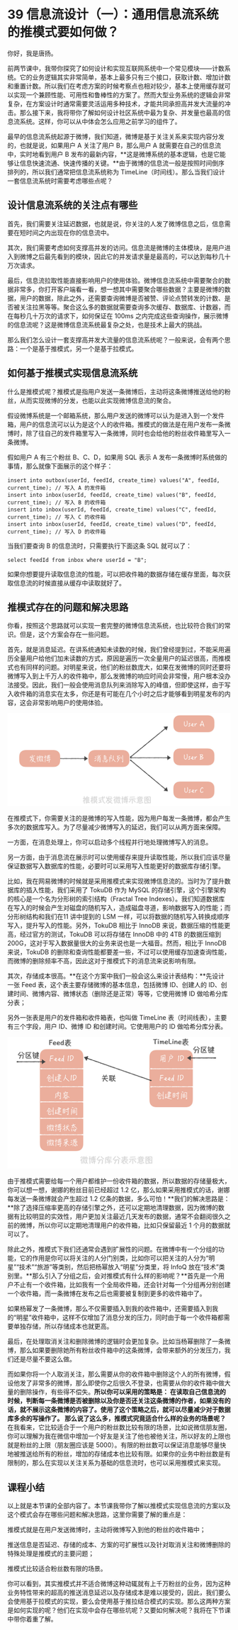 # 39 信息流设计（一）：通用信息流系统的推模式要如何做？

你好，我是唐扬。

前两节课中，我带你探究了如何设计和实现互联网系统中一个常见模块——计数系统。它的业务逻辑其实非常简单，基本上最多只有三个接口，获取计数、增加计数和重置计数。所以我们在考虑方案的时候考察点也相对较少，基本上使用缓存就可以实现一个兼顾性能、可用性和鲁棒性的方案了。然而大型业务系统的逻辑会非常复杂，在方案设计时通常需要灵活运用多种技术，才能共同承担高并发大流量的冲击。那么接下来，我将带你了解如何设计社区系统中最为复杂、并发量也最高的信息流系统。这样，你可以从中体会怎么应用之前学习的组件了。

最早的信息流系统起源于微博，我们知道，微博是基于关注关系来实现内容分发的，也就是说，如果用户 A 关注了用户 B，那么用户 A 就需要在自己的信息流中，实时地看到用户 B 发布的最新内容，**这是微博系统的基本逻辑，也是它能够让信息快速流通、快速传播的关键。**由于微博的信息流一般是按照时间倒序排列的，所以我们通常把信息流系统称为 TimeLine（时间线）。那么当我们设计一套信息流系统时需要考虑哪些点呢？

## 设计信息流系统的关注点有哪些

首先，我们需要关注延迟数据，也就是说，你关注的人发了微博信息之后，信息需要在短时间之内出现在你的信息流中。

其次，我们需要考虑如何支撑高并发的访问。信息流是微博的主体模块，是用户进入到微博之后最先看到的模块，因此它的并发请求量是最高的，可以达到每秒几十万次请求。

最后，信息流拉取性能直接影响用户的使用体验。微博信息流系统中需要聚合的数据非常多，你打开客户端看一看，想一想其中需要聚合哪些数据？主要是微博的数据，用户的数据，除此之外，还需要查询微博是否被赞、评论点赞转发的计数、是否被关注拉黑等等。聚合这么多的数据就需要查询多次缓存、数据库、计数器，而在每秒几十万次的请求下，如何保证在 100ms 之内完成这些查询操作，展示微博的信息流呢？这是微博信息流系统最复杂之处，也是技术上最大的挑战。

那么我们怎么设计一套支撑高并发大流量的信息流系统呢？一般来说，会有两个思路：一个是基于推模式，另一个是基于拉模式。

## 如何基于推模式实现信息流系统

什么是推模式呢？推模式是指用户发送一条微博后，主动将这条微博推送给他的粉丝，从而实现微博的分发，也能以此实现微博信息流的聚合。

假设微博系统是一个邮箱系统，那么用户发送的微博可以认为是进入到一个发件箱，用户的信息流可以认为是这个人的收件箱。推模式的做法是在用户发布一条微博时，除了往自己的发件箱里写入一条微博，同时也会给他的粉丝收件箱里写入一条微博。

假如用户 A 有三个粉丝 B、C、D，如果用 SQL 表示 A 发布一条微博时系统做的事情，那么就像下面展示的这个样子：

```
insert into outbox(userId, feedId, create_time) values("A", feedId, current_time); // 写入 A 的发件箱
insert into inbox(userId, feedId, create_time) values("B", feedId, current_time); // 写入 B 的收件箱
insert into inbox(userId, feedId, create_time) values("C", feedId, current_time); // 写入 C 的收件箱
insert into inbox(userId, feedId, create_time) values("D", feedId, current_time); // 写入 D 的收件箱
```

当我们要查询 B 的信息流时，只需要执行下面这条 SQL 就可以了：

```
select feedId from inbox where userId = "B";
```

如果你想要提升读取信息流的性能，可以把收件箱的数据存储在缓存里面，每次获取信息流的时候直接从缓存中读取就好了。

## 推模式存在的问题和解决思路

你看，按照这个思路就可以实现一套完整的微博信息流系统，也比较符合我们的常识。但是，这个方案会存在一些问题。

首先，就是消息延迟。在讲系统通知未读数的时候，我们曾经提到过，不能采用遍历全量用户给他们加未读数的方式，原因是遍历一次全量用户的延迟很高，而推模式也有同样的问题。对明星来说，他们的粉丝数庞大，如果在发微博的同时还要将微博写入到上千万人的收件箱中，那么发微博的响应时间会非常慢，用户根本没办法接受。因此，我们一般会使用消息队列来消除写入的峰值，但即使这样，由于写入收件箱的消息实在太多，你还是有可能在几个小时之后才能够看到明星发布的内容，这会非常影响用户的使用体验。

![img](assets/c2e64231a2b6c52082567f8422069cb0.jpg)

在推模式下，你需要关注的是微博的写入性能，因为用户每发一条微博，都会产生多次的数据库写入。为了尽量减少微博写入的延迟，我们可以从两方面来保障。

一方面，在消息处理上，你可以启动多个线程并行地处理微博写入的消息。

另一方面，由于消息流在展示时可以使用缓存来提升读取性能，所以我们应该尽量保证数据写入数据库的性能，必要时可以采用写入性能更好的数据库存储引擎。

比如，我在网易微博的时候就是采用推模式来实现微博信息流的。当时为了提升数据库的插入性能，我们采用了 TokuDB 作为 MySQL 的存储引擎，这个引擎架构的核心是一个名为分形树的索引结构（Fractal Tree Indexes）。我们知道数据库在写入的时候会产生对磁盘的随机写入，造成磁盘寻道，影响数据写入的性能；而分形树结构和我们在11 讲中提到的 LSM 一样，可以将数据的随机写入转换成顺序写入，提升写入的性能。另外，TokuDB 相比于 InnoDB 来说，数据压缩的性能更高，经过官方的测试，TokuDB 可以将存储在 InnoDB 中的 4TB 的数据压缩到 200G，这对于写入数据量很大的业务来说也是一大福音。然而，相比于 InnoDB 来说，TokuDB 的删除和查询性能都要差一些，不过可以使用缓存加速查询性能，而微博的删除频率不高，因此这对于推模式下的消息流来说影响有限。

其次，存储成本很高。**在这个方案中我们一般会这么来设计表结构：**先设计一张 Feed 表，这个表主要存储微博的基本信息，包括微博 ID、创建人的 ID、创建时间、微博内容、微博状态（删除还是正常）等等，它使用微博 ID 做哈希分库分表；

另外一张表是用户的发件箱和收件箱表，也叫做 TimeLine 表（时间线表），主要有三个字段，用户 ID、微博 ID 和创建时间。它使用用户的 ID 做哈希分库分表。

![img](assets/71b4b33d966a7e34a62f635a1a23646c.jpg)

由于推模式需要给每一个用户都维护一份收件箱的数据，所以数据的存储量极大，你可以想一想，谢娜的粉丝目前已经超过 1.2 亿，那么如果采用推模式的话，谢娜每发送一条微博就会产生超过 1.2 亿条的数据，多么可怕！**我们的解决思路是：**除了选择压缩率更高的存储引擎之外，还可以定期地清理数据，因为微博的数据有比较明显的实效性，用户更加关注最近几天发布的数据，通常不会翻阅很久之前的微博，所以你可以定期地清理用户的收件箱，比如只保留最近 1 个月的数据就可以了。

除此之外，推模式下我们还通常会遇到扩展性的问题。在微博中有一个分组的功能，它的作用是你可以将关注的人分门别类，比如你可以把关注的人分为“明星”“技术”“旅游”等类别，然后把杨幂放入“明星”分类里，将 InfoQ 放在“技术”类别里。**那么引入了分组之后，会对推模式有什么样的影响呢？**首先是一个用户不止有一个收件箱，比如我有一个全局收件箱，还会针对每一个分组再分别创建一个收件箱，而一条微博在发布之后也需要被复制到更多的收件箱中了。

如果杨幂发了一条微博，那么不仅需要插入到我的收件箱中，还需要插入到我的“明星”收件箱中，这样不仅增加了消息分发的压力，同时由于每一个收件箱都需要单独存储，所以存储成本也就更高。

最后，在处理取消关注和删除微博的逻辑时会更加复杂。比如当杨幂删除了一条微博，那么如果要删除她所有粉丝收件箱中的这条微博，会带来额外的分发压力，我们还是尽量不要这么做。

而如果你将一个人取消关注，那么需要从你的收件箱中删除这个人的所有微博，假设他发了非常多的微博，那么即使你之后很久不登录，也需要从你的收件箱中做大量的删除操作，有些得不偿失。**所以你可以采用的策略是： **在读取自己信息流的时候，判断每一条微博是否被删除以及你是否还关注这条微博的作者，如果没有的话，就不展示这条微博的内容了。使用了这个策略之后，就可以尽量减少对于数据库多余的写操作了。** 那么说了这么多，推模式究竟适合什么样的业务的场景呢？** 在我看来，它比较适合于一个用户的粉丝数比较有限的场景，比如说微信朋友圈，你可以理解为我在微信中增加一个好友是关注了他也被他关注，所以好友的上限也就是粉丝的上限（朋友圈应该是 5000）。有限的粉丝数可以保证消息能够尽量快地被推送给所有的粉丝，增加的存储成本也比较有限。如果你的业务中粉丝数是有限制的，那么在实现以关注关系为基础的信息流时，也可以采用推模式来实现。

## 课程小结

以上就是本节课的全部内容了。本节课我带你了解以推模式实现信息流的方案以及这个模式会存在哪些问题和解决思路，这里你需要了解的重点是：

推模式就是在用户发送微博时，主动将微博写入到他的粉丝的收件箱中；

推送信息是否延迟、存储的成本、方案的可扩展性以及针对取消关注和微博删除的特殊处理是推模式的主要问题；

推模式比较适合粉丝数有限的场景。

你可以看到，其实推模式并不适合微博这种动辄就有上千万粉丝的业务，因为这种业务特性带来的超高的推送消息延迟以及存储成本是难以接受的，因此，我们要么会使用基于拉模式的实现，要么会使用基于推拉结合模式的实现。那么这两种方案是如何实现的呢？他们在实现中会存在哪些坑呢？又要如何解决呢？我将在下节课中带你着重了解。
